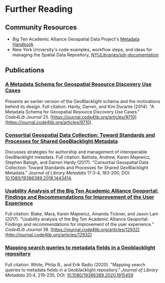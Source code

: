 # Further Reading

## Community Resources

* Big Ten Academic Alliance Geospatial Data Project's [Metadata Handbook](https://z.umn.edu/gbl-handbook)
* New York University's code examples, workflow steps, and ideas for managing the Spatial Data Repository, [NYULibraries/sdr-documentation](https://github.com/NYULibraries/sdr-documentation)

## Publications

### [A Metadata Schema for Geospatial Resource Discovery Use Cases](https://journal.code4lib.org/articles/9710)

Presents an earlier version of the GeoBlacklight schema and the motivations behind its design. Full citation: Hardy, Darren, and Kim Durante (2014). "A Metadata Schema for Geospatial Resource Discovery Use Cases." *Code4Lib Journal* 25. [https://journal.code4lib.org/articles/9710](https://journal.code4lib.org/articles/9710).

### [Consortial Geospatial Data Collection: Toward Standards and Processes for Shared GeoBlacklight Metadata](https://doi.org/10.31229/osf.io/kp5r6)

Discusses strategies for authorship and management of interoperable GeoBlacklight metadata. Full citation: Battista, Andrew, Karen Majewicz, Stephen Balogh, and Darren Hardy (2017). "Consortial Geospatial Data Collection: Toward Standards and Processes for Shared GeoBlacklight Metadata." *Journal of Library Metadata* 17:3-4, 183-200, DOI: [10.1080/19386389.2018.1443414](https://doi.org/10.1080/19386389.2018.1443414).

### [Usability Analysis of the Big Ten Academic Alliance Geoportal: Findings and Recommendations for Improvement of the User Experience](https://journal.code4lib.org/articles/12932)

Full citation: Blake, Mara, Karen Majewicz, Amanda Tickner, and Jason Lam (2017). "Usability analysis of the Big Ten Academic Alliance Geoportal: Findings and recommendations for improvement of the user experience." *Code4Lib Journal* 38. [https://journal.code4lib.org/articles/12932](http://journal.code4lib.org/articles/12932)

### [Mapping search queries to metadata fields in a Geoblacklight repository](https://doi.org/10.1080/19386389.2020.1915459)

Full citation: White, Philip B., and Erik Radio (2020). "Mapping search queries to metadata fields in a Geoblacklight repository." *Journal of Library Metadata* 20:4, 219-235, DOI: [10.1080/19386389.2020.1915459](https://doi.org/10.1080/19386389.2020.1915459)